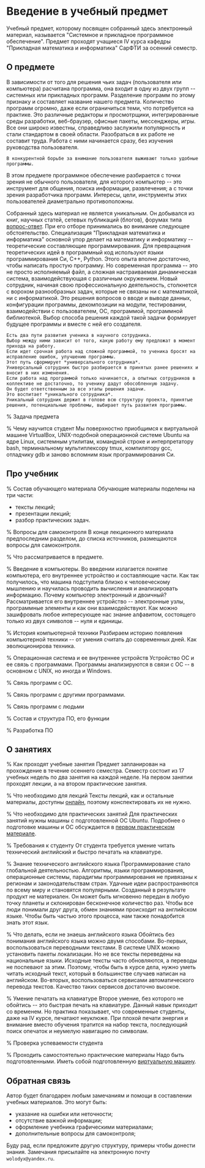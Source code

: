# Введение в учебный предмет

Учебный предмет, которому посвящен собранный здесь электронный материал, называется "Системное и прикладное программное обеспечение".
Предмет проходят учащиеся IV курса кафедры "Прикладная математика и информатика" СарФТИ за осенний семестр.

## О предмете

В зависимости от того для решения чьих задач (пользователя или компьютера) расчитана программа, она входит в одну из двух групп -- системных или прикладных программ.
Разделение программ по этому признаку и составляет название нашего предмета.
Количество программ огромно, даже если ограничиться теми, что потребуется на практике.
Это различные редакторы и просмотрщики, интегрированные среды разработки, веб-браузер, офисные пакеты, мессенджеры, игры.
Все они широко известны, справедливо заслужили популярность и стали стандартом в своей области.
Разобраться в их работе не составит труда.
Работа с ними начинается сразу, без изучения руководства пользователя.

```{tip}
В конкурентной борьбе за внимание пользователя выживают только удобные программы.
```

В этом предмете программное обеспечение разбирается с точки зрения не обычного пользователя, для которого компьютер -- это инструмент для общения, поиска информации, развлечения; а с точки зрения разработчика программ.
Интересы, цели, инструменты этих пользователей диаметрально противоположны.

Собранный здесь материал не является уникальным.
Он добывался из книг, научных статей, сетевых публикаций (блогов), форумах типа [вопрос-ответ](https://stackoverflow.com).
При его отборе принимались во внимание следующее обстоятельство.
Специализация "Прикладная математика и информатика" основной упор делает на математику и информатику -- теоретические составляющие программирования.
Для превращения теоретических идей в программный код используют языки программирования Си, С++, Python.
Этого опыта вполне достаточно, чтобы написать простую программу.
Но современная программа -- это не просто исполняемый файл, а сложная настраиваемая динамическая система, взаимодействующая с различным окружением.
Новый сотрудник, начиная свою профессиональную деятельность, столкнется с ворохом разнообразных задач, которые не связаны ни с математикой, ни с информатикой.
Это решения вопросов о вводе и выводе данных, конфигурации программы, декомпозиции на модули, тестировании, взаимодействии с пользователем, ОС, программой, программной библиотекой.
Выбор способа решения каждой такой задачи формирует будущее программы и вместе с ней его создателя.

```{tip}
Есть два пути развития ученика в научного сотрудника.
Выбор между ними зависит от того, какую работу ему предложат в момент прихода на работу.
Если идет срочная работа над сложной программой, то ученика бросят на исправление ошибок, улучшению программы.
Этот путь сформирует *универсального сотрудника*.
Универсальный сотрудник быстро разбирается в принятых ранее решениях и вносит в них изменения.
Если работа над программой только начинается, а опытных сотрудников в коллективе не достаточно, то ученику дадут обособленную задачу.
Он будет ответственным за все этапы решения задачи.
Это воспитает *уникального сотрудника*.
Уникальный сотрудник держит в голове всю структуру проекта, принятые решения, потенциальные проблемы, выбирает путь развития программы.
```

% Задача предмета

% Чему научится студент
Мы поверхностно приобщимся к виртуальной машине VirtualBox, UNIX-подобной операционной системе Ubuntu на ядре Linux, системным утилитам, командной строке и интерпретатору bash, терминальному мультиплексору tmux, компилятору gcc, отладчику gdb и заново вспомним язык программирования Си.
<!-- В конечном счете мы приобретем уверенность при работе с UNIX-подобными ОС. -->

## Про учебник

% Состав обучающего материала
Обучающие материалы поделены на три части:
* тексты лекций;
* презентации лекций;
* разбор практических задач.

% Вопросы для самоконтроля
В конце лекционного материала предпоследним разделом, до списка источников, размещаются вопросы для самоконтроля.

% Что рассматривается в предмете.

% Введение в компьютеры.
Во введении излагается понятие компьютера, его внутреннее устройство и составляющие части.
Как так получилось, что машина подступила близко к человеческому мышлению и научилась проводить вычисления и анализировать информацию.
Почему компьютер электронный и двоичный?
Рассматривается его внутреннее устройство -- электронные узлы, программные элементы и как они взаимодействуют.
Как можно зашифровать любое интересующее нас знание алфавитом, состоящего только из двух символов -- нуля и единицы.

% История компьютерной техники
Разбираем историю появления компьютерной техники -- от умения считать до современных дней.
Как эволюционирова техника.

% Операционная система и ее внутреннее устройств
Устройство ОС и ее связь с программами.
Программы анализируются в связи с ОС -- в основном с UNIX, но иногда и Windows.

% Связь программ с ОС.

% Связь программ с другими программами.

% Связь программ с людьми

% Состав и структура ПО, его функции

% Разработка ПО

## О занятиях

% Как проходят учебные занятия
Предмет запланирован на прохождение в течение осеннего семестра.
Семестр состоит из 17 учебных недель по два занятия на каждой неделе.
На первом занятии проходят лекции, а на втором практические занятия.

% Что необходимо для лекций
Тексты лекций, как и остальные материалы, доступны [онлайн](https://wolodyx.github.io/sppo), поэтому конспектировать их не нужно.

% Что необходимо для практических занятий
Для практических занятий нужны машины с подготовленной ОС Ubuntu.
Подробнее о подготовке машины и ОС обсуждается в [первом практическом материале](labour/create-virtual-machine.md).

<!-- К материалам прилагаются исходные данные -- исходные коды программы, логи для анализа, структура каталогов, ... . -->

% Требования к студенту
От студента требуется умение читать технический английский и быстро печатать на клавиатуре.

% Знание технического английского языка
Программирование стало глобальной деятельностью.
Алгоритмы, языки программирования, операционные системы, парадигмы программирования не привязаны к регионам и законодательствам стран.
Удачные идеи распространяются по всему миру и становятся популярными.
Созданный в результате продукт не материален.
Он может быть мгновенно передан в любую точку планеты и склонирован бесконечное количество раз.
Чтобы все люди понимали друг друга, обмен знаниями происходит на английском языке.
Чтобы быть частью этого процесса, нам также понадобится знать этот язык.

% Что делать, если не знаешь английского языка
Обойтись без понимания английского языка можно двумя способами.
Во-первых, воспользоваться переводными текстами.
В системе UNIX можно установить пакеты локализации.
Но не все тексты переведены на национальные языки.
Исходные тексты часто обновляются, а переводы не поспевают за этим.
Поэтому, чтобы быть в курсе дела, нужно уметь читать исходный текст, который в большинстве случаев написан на английском.
Во-вторых, воспользоваться сервисами автоматического перевода текстов.
Качество таких сервисов достаточно высокое.

% Умение печатать на клавиатуре
Второе умение, без которого не обойтись -- это быстрая печать на клавиатуре.
Данный навык приходит со временем.
Но практика показывает, что современные студенты, даже на IV курсе, печатают неуклюже.
При плохой печати энергия и внимание вместо обучения тратится на набор текста, последующий поиск опечаток и неумелую навигацию по символам.

% Проверка успеваемости студента

% Проходить самостоятельно практические материалы
Надо быть подготовленными.
Иметь собой подготовленную [виртуальную машину](labour/create-virtual-machine.md).

## Обратная связь

Автор будет благодарен любым замечаниям и помощи в составлении учебных материалов.
Это могут быть:
* указание на ошибки или неточности;
* отсутствие важной информации;
* оформление учебника графическими материалами;
* дополнительные вопросы для самоконтроля;

Буду рад, если предложите другую структуру, примеры чтобы донести знания.
Замечания присылайте на электронную почту `wolodyx@yandex.ru`.

